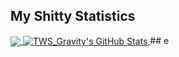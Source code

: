 ## My Shitty Statistics 
<a href="#stats">
  <img align="center" src="https://github-readme-stats.vercel.app/api/top-langs/?username=TWSGravity&hide=Makefile&theme=react">
</a>

<a href="#stats">
  <img align="center" src="https://github-readme-stats.vercel.app/api?username=TWSGravity&show_icons=true&line_height=33.5&count_private=true&theme=react" alt="TWS_Gravity's GitHub Stats">
</a>
## e
